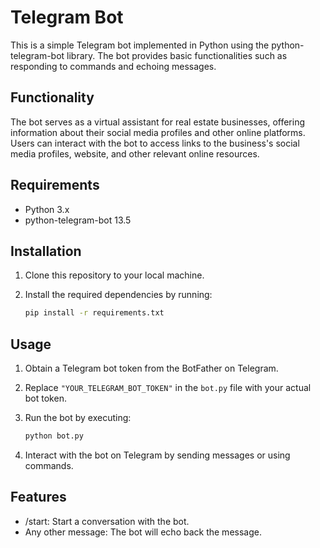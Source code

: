# Telegram Bot

This is a simple Telegram bot implemented in Python using the python-telegram-bot library. The bot provides basic functionalities such as responding to commands and echoing messages.

## Functionality

The bot serves as a virtual assistant for real estate businesses, offering information about their social media profiles and other online platforms. Users can interact with the bot to access links to the business's social media profiles, website, and other relevant online resources.

## Requirements

- Python 3.x
- python-telegram-bot 13.5

## Installation

1. Clone this repository to your local machine.
2. Install the required dependencies by running:

    ```bash
    pip install -r requirements.txt
    ```

## Usage

1. Obtain a Telegram bot token from the BotFather on Telegram.
2. Replace `"YOUR_TELEGRAM_BOT_TOKEN"` in the `bot.py` file with your actual bot token.
3. Run the bot by executing:

    ```bash
    python bot.py
    ```

4. Interact with the bot on Telegram by sending messages or using commands.

## Features

- /start: Start a conversation with the bot.
- Any other message: The bot will echo back the message.
